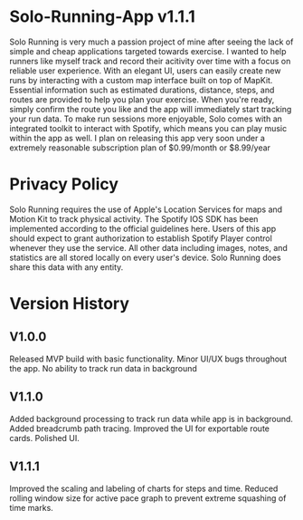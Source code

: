 # Solo-Running-App v1.1.1
Solo Running is very much a passion project of mine after seeing the lack of simple and cheap applications targeted towards exercise. I wanted to help runners like myself track and record their acitivity over time with a focus on reliable user experience. With an elegant UI, users can easily create new runs by interacting with a custom map interface built on top of MapKit. Essential information such as estimated durations, distance, steps, and routes are provided to help you plan your exercise. When you're ready, simply confirm the route you like and the app will immediately start tracking your run data. To make run sessions more enjoyable, Solo comes with an integrated toolkit to interact with Spotify, which means you can play music within the app as well. I plan on releasing this app very soon under a extremely reasonable subscription plan of $0.99/month or $8.99/year


# Privacy Policy
Solo Running requires the use of Apple's Location Services for maps and Motion Kit to track physical activity. The Spotify IOS SDK has been implemented according to the official guidelines here. Users of this app should expect to grant authorization to establish Spotify Player control whenever they use the service. All other data including images, notes, and statistics are all stored locally on every user's device. Solo Running does share this data with any entity. 


# Version History

## V1.0.0
Released MVP build with basic functionality. Minor UI/UX bugs throughout the app. No ability to track run data in background

## V1.1.0
Added background processing to track run data while app is in background. Added breadcrumb path tracing. Improved the UI for exportable route cards. Polished UI.

## V1.1.1
Improved the scaling and labeling of charts for steps and time. Reduced rolling window size for active pace graph to prevent extreme squashing of time marks. 
